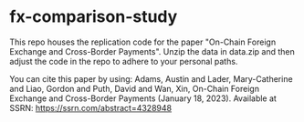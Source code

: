 # fx-comparison-study
 
This repo houses the replication code for the paper "On-Chain Foreign Exchange and Cross-Border Payments". Unzip the data in data.zip and then adjust the code in the repo to adhere to your personal paths.

You can cite this paper by using:
Adams, Austin and Lader, Mary-Catherine and Liao, Gordon and Puth, David and Wan, Xin, On-Chain Foreign Exchange and Cross-Border Payments (January 18, 2023). Available at SSRN: https://ssrn.com/abstract=4328948